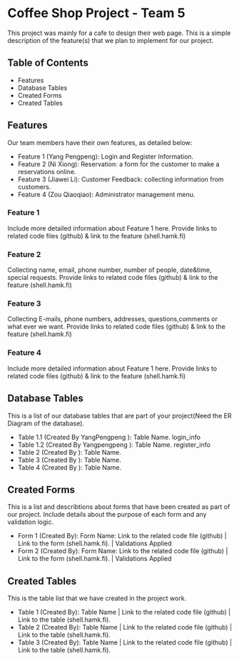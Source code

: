  # Coffee Shop Project - Team 5
 This project was mainly for a cafe to design their web page.
 This is a simple description of the feature(s) that we plan to implement for our project.
  ## Table of Contents
  * Features
  * Database Tables
  * Created Forms
  * Created Tables
## Features 
Our team members have their own features, as detailed below:
- Feature 1 (Yang Pengpeng): Login and Register Information.
- Feature 2 (Ni Xiong): Reservation: a form for the customer to make a reservations online.
- Feature 3 (Jiawei Li): Customer Feedback: collecting information from customers.
- Feature 4 (Zou Qiaoqiao): Administrator management menu.
### Feature 1
Include more detailed information about Feature 1 here. Provide links to related code files (github) & link to the feature (shell.hamk.fi) 
### Feature 2
Collecting name, email, phone number, number of people, date&time, special requests. Provide links to related code files (github) & link to the feature (shell.hamk.fi) 
### Feature 3
Collecting E-mails, phone numbers, addresses, questions,comments or what ever we want. Provide links to related code files (github) & link to the feature (shell.hamk.fi) 
### Feature 4
Include more detailed information about Feature 1 here. Provide links to related code files (github) & link to the feature (shell.hamk.fi) 
## Database Tables
This is a list of our database tables that are part of your project(Need the ER Diagram of the database).
* Table 1.1 (Created By YangPengpeng ): Table Name. login_info
* Table 1.2 (Created By Yangpengpeng ): Table Name. register_info
* Table 2 (Created By  ): Table Name.
* Table 3 (Created By  ): Table Name.
* Table 4 (Created By  ): Table Name.
## Created Forms
This is a list and describtions about forms that have been created as part of our project. Include details about the purpose of each form and any validation logic.
* Form 1 (Created By): Form Name: Link to the related code file (github) | Link to the form (shell.hamk.fi). | Validations Applied
* Form 2 (Created By): Form Name: Link to the related code file (github) | Link to the form (shell.hamk.fi). | Validations Applied
## Created Tables
This is the table list that we have created in the project work.
* Table 1 (Created By): Table Name | Link to the related code file (github) | Link to the table (shell.hamk.fi).
* Table 2 (Created By): Table Name | Link to the related code file (github) | Link to the table (shell.hamk.fi).
* Table 3 (Created By): Table Name | Link to the related code file (github) | Link to the table (shell.hamk.fi).


 



